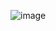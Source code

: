 ![image](https://github.com/sachidumaleesha/Youtube-Transcript-App/assets/45502921/1a0a1b33-1ef9-45c4-b8d8-fc9ca80c1641)
